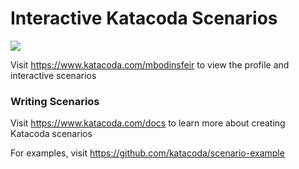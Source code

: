 # Interactive Katacoda Scenarios

[![](http://shields.katacoda.com/katacoda/mbodinsfeir/count.svg)](https://www.katacoda.com/mbodinsfeir "Get your profile on Katacoda.com")

Visit https://www.katacoda.com/mbodinsfeir to view the profile and interactive scenarios

### Writing Scenarios
Visit https://www.katacoda.com/docs to learn more about creating Katacoda scenarios

For examples, visit https://github.com/katacoda/scenario-example
